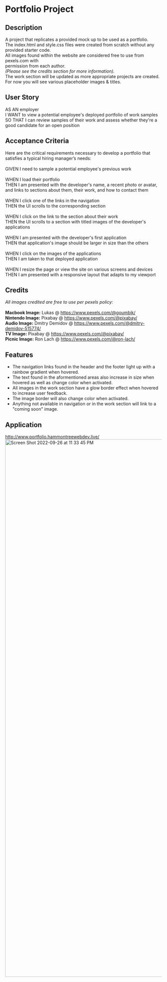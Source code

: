 # Portfolio Project
## Description
A project that replicates a provided mock up to be used as a portfolio.\
The index.html and style.css files were created from scratch without any provided starter code.\
All images found within the website are considered free to use from pexels.com with\
permission from each author.\
*(Please see the credits section for more information).*\
The work section will be updated as more appropriate projects are created. \
For now you will see various placeholder images & titles.
## User Story
AS AN employer\
I WANT to view a potential employee's deployed portfolio of work samples\
SO THAT I can review samples of their work and assess whether they're a good candidate for an open position
## Acceptance Criteria
Here are the critical requirements necessary to develop a portfolio that satisfies a typical hiring manager’s needs:\
<br>
GIVEN I need to sample a potential employee's previous work\
<br>
WHEN I load their portfolio\
THEN I am presented with the developer's name, a recent photo or avatar, and links to sections about them, their work, and how to contact them\
<br>
WHEN I click one of the links in the navigation\
THEN the UI scrolls to the corresponding section\
<br>
WHEN I click on the link to the section about their work\
THEN the UI scrolls to a section with titled images of the developer's applications\
<br>
WHEN I am presented with the developer's first application\
THEN that application's image should be larger in size than the others\
<br>
WHEN I click on the images of the applications\
THEN I am taken to that deployed application\
<br>
WHEN I resize the page or view the site on various screens and devices\
THEN I am presented with a responsive layout that adapts to my viewport
## Credits
*All images credited are free to use per pexels policy:* \
<br>
**Macbook Image:** Lukas @ https://www.pexels.com/@goumbik/ \
**Nintendo Image:** Pixabay @ https://www.pexels.com/@pixabay/ \
**Audio Image:** Dmitry Demidov @ https://www.pexels.com/@dmitry-demidov-515774/ \
**TV Image:** Pixabay @ https://www.pexels.com/@pixabay/ \
**Picnic Image:** Ron Lach @ https://www.pexels.com/@ron-lach/
## Features
* The navigation links found in the header and the footer light up with a rainbow gradient when hovered.
* The text found in the aformentioned areas also increase in size when hovered as well as change color when activated.
* All images in the work section have a glow border effect when hovered to increase user feedback.
* The image border will also change color when activated.
* Anything not available in navigation or in the work section will link to a "coming soon" image.
## Application
http://www.portfolio.hammontreewebdev.live/
<br>
<img width="1728" alt="Screen Shot 2022-09-26 at 11 33 45 PM" src="https://user-images.githubusercontent.com/113649683/192425892-92530592-3ed2-4c31-b041-86461d4b27df.png">
